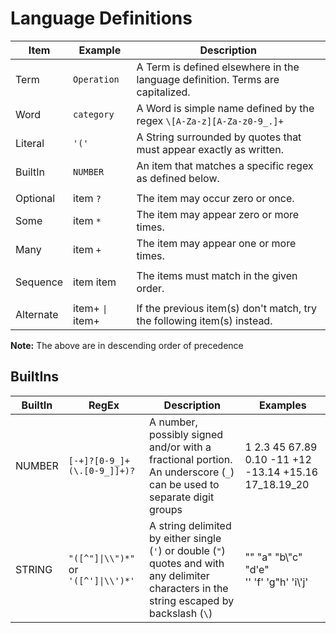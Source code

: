 # Language Definitions

| Item | Example | Description |
|---|---|---|
| Term | `Operation` | A Term is defined elsewhere in the language definition. Terms are capitalized. |
| Word | `category` | A Word is simple name defined by the regex `\[A-Za-z][A-Za-z0-9_.]+` |
| Literal | `'('` | A String surrounded by quotes that must appear exactly as written. |
| BuiltIn | `NUMBER` | An item that matches a specific regex as defined below. |
| |
| Optional | item `?` | The item may occur zero or once. |
| Some | item `*` | The item may appear zero or more times. |
| Many | item `+` | The item may appear one or more times. |
| |
| Sequence | item item | The items must match in the given order. |
| |
| Alternate |  item+ `\|` item+ | If the previous item(s) don't match, try the following item(s) instead. |

**Note:** The above are in descending order of precedence

## BuiltIns

| BuiltIn | RegEx | Description | Examples |
|---|---|---|---|
| NUMBER | `[-+]?[0-9_]+(\.[0-9_]]+)?` | A number, possibly signed and/or with a fractional portion. An underscore (`_`) can be used to separate digit groups | 1 2.3 45 67.89 0.10 -11 +12 -13.14 +15.16 17_18.19_20 |
| STRING | `"([^"]\|\\")*"` or `'([^']\|\\')*'` | A string delimited by either single (`'`) or double (`"`) quotes and with any delimiter characters in the string escaped by backslash (`\`) | "" "a" "b\\"c" "d'e" <br/> '' 'f' 'g"h' 'i\\'j' |
